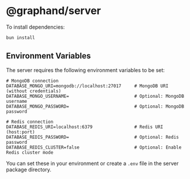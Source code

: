 # @graphand/server

To install dependencies:

```bash
bun install
```

## Environment Variables

The server requires the following environment variables to be set:

```
# MongoDB connection
DATABASE_MONGO_URI=mongodb://localhost:27017     # MongoDB URI (without credentials)
DATABASE_MONGO_USERNAME=                         # Optional: MongoDB username
DATABASE_MONGO_PASSWORD=                         # Optional: MongoDB password

# Redis connection
DATABASE_REDIS_URI=localhost:6379                # Redis URI (host:port)
DATABASE_REDIS_PASSWORD=                         # Optional: Redis password
DATABASE_REDIS_CLUSTER=false                     # Optional: Enable Redis cluster mode
```

You can set these in your environment or create a `.env` file in the server package directory.
